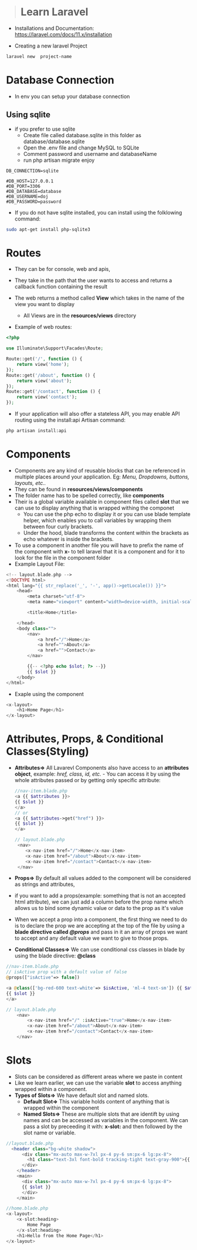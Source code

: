 > # Learn Laravel

-   Installations and Documentation: https://laravel.com/docs/11.x/installation

-   Creating a new laravel Project

```bash
laravel new  project-name
```

# Database Connection

-   In env you can setup your database connection

## Using sqlite

-   if you prefer to use sqlite
    -   Create file called database.sqlite in this folder as database/database.sqlite
    -   Open the .env file and change MySQL to SQLite
    -   Comment password and username and databaseName
    -   run php artisan migrate enjoy

```env
DB_CONNECTION=sqlite

#DB_HOST=127.0.0.1
#DB_PORT=3306
#DB_DATABASE=database
#DB_USERNAME=doj
#DB_PASSWORD=password
```

-   If you do not have sqlite installed, you can install using the folklowing command:

```bash
sudo apt-get install php-sqlite3
```

# Routes

-   They can be for console, web and apis,
-   They take in the path that the user wants to access and returns a callback function containing the result
-   The web returns a method called **View** which takes in the name of the view you want to display

    -   All Views are in the **resources/views** directory

-   Example of web routes:

```php
<?php

use Illuminate\Support\Facades\Route;

Route::get('/', function () {
    return view('home');
});
Route::get('/about', function () {
    return view('about');
});
Route::get('/contact', function () {
    return view('contact');
});
```

-   If your application will also offer a stateless API, you may enable API routing using the install:api Artisan command:

```bash
php artisan install:api
```

# Components

-   Components are any kind of reusable blocks that can be referenced in multiple places around your application. Eg: _Menu, Dropdowns, buttons, layouts, etc.._
-   They can be found in **resources/views/components**
-   The folder name has to be spelled correctly, like **components**
-   Their is a global variable available in component files called **slot** that we can use to display anything that is wrapped withing the componet
    -   You can use the php echo to display it or you can use blade template helper, which enables you to call variables by wrapping them between four curly brackets.
    -   Under the hood, blade transforms the content within the brackets as echo whatever is inside the brackets.
-   To use a component in another file you will have to prefix the name of the component with **x-** to tell laravel that it is a component and for it to look for the file in the component folder
-   Example Layout File:

```php
<!-- layout.blade.php -->
<!DOCTYPE html>
<html lang="{{ str_replace('_', '-', app()->getLocale()) }}">
    <head>
        <meta charset="utf-8">
        <meta name="viewport" content="width=device-width, initial-scale=1">

        <title>Home</title>

    </head>
    <body class="">
        <nav>
            <a href="/">Home</a>
            <a href="">About</a>
            <a href="">Contact</a>
        </nav>

        {{-- <?php echo $slot; ?> --}}
        {{ $slot }}
    </body>
</html>
```

-   Exaple using the component

```php
<x-layout>
    <h1>Home Page</h1>
</x-layout>
```

# Attributes, Props, & Conditional Classes(Styling)

-   **Attributes=>** All Lavarevl Components also have access to an **attributes object**, example: _href, class, id, etc._ - You can access it by using the whole attributes passed or by getting only specific attribute:

    ```php
    //nav-item.blade.php
    <a {{ $attributes }}>
    {{ $slot }}
    </a>
    // or
    <a {{ $attributes->get("href") }}>
    {{ $slot }}
    </a>
    ```

    ```php
    // layout.blade.php
     <nav>
        <x-nav-item href="/">Home</x-nav-item>
        <x-nav-item href="/about">About</x-nav-item>
        <x-nav-item href="/contact">Contact</x-nav-item>
     </nav>
    ```

-   **Props=>** By default all values added to the component will be considered as strings and attributes,
-   if you want to add a props(example: something that is not an accepted html attribute), we can just add a column before the prop name which allows us to bind some dynamic value or data to the prop as it's value
-   When we accept a prop into a component, the first thing we need to do is to declare the prop we are accepting at the top of the file by using a **blade directive called _@props_** and pass in it an array of props we want to accept and any default value we want to give to those props.

-   **Conditional Classes=>** We can use conditional css classes in blade by using the blade directive: **@class**

```php
//nav-item.blade.php
// isActive prop with a default value of false
@props(["isActive"=> false])

<a @class(['bg-red-600 text-white'=> $isActive, 'ml-4 text-sm']) {{ $attributes }}>
{{ $slot }}
</a>

```

```php
// layout.blade.php
    <nav>
        <x-nav-item href="/" :isActive="true">Home</x-nav-item>
        <x-nav-item href="/about">About</x-nav-item>
        <x-nav-item href="/contact">Contact</x-nav-item>
    </nav>
```

# Slots

-   Slots can be considered as different areas where we paste in content
-   Like we learn earlier, we can use the variable **slot** to access anything wrapped within a component.
-   **Types of Slots=>** We have default slot and named slots.
    -   **Default Slot=>** This variable holds content of anything that is wrapped within the component
    -   **Named Slots=>** These are multiple slots that are identift by using names and can be accessed as variables in the component. We can pass a slot by preceeding it with: **x-slot:** and then followed by the slot name or variable.

```php
//layout.blade.php
  <header class="bg-white shadow">
      <div class="mx-auto max-w-7xl px-4 py-6 sm:px-6 lg:px-8">
        <h1 class="text-3xl font-bold tracking-tight text-gray-900">{{ $heading }}</h1>
      </div>
    </header>
    <main>
      <div class="mx-auto max-w-7xl px-4 py-6 sm:px-6 lg:px-8">
      {{ $slot }}
      </div>
    </main>
```

```php
//home.blade.php
<x-layout>
    <x-slot:heading>
        Home Page
    </x-slot:heading>
    <h1>Hello from the Home Page</h1>
</x-layout>
```
